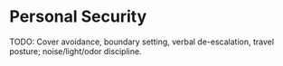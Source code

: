 # Personal Security

TODO: Cover avoidance, boundary setting, verbal de-escalation, travel posture; noise/light/odor discipline.

